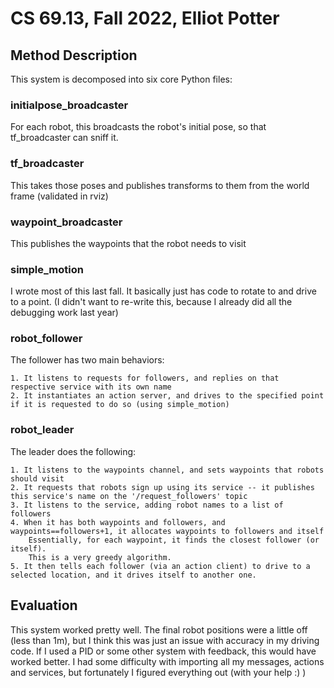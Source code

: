 # CS 69.13, Fall 2022, Elliot Potter

## Method Description
This system is decomposed into six core Python files:

### initialpose_broadcaster
For each robot, this broadcasts the robot's initial pose, so that tf_broadcaster can sniff it.

### tf_broadcaster
This takes those poses and publishes transforms to them from the world frame (validated in rviz)

### waypoint_broadcaster
This publishes the waypoints that the robot needs to visit

### simple_motion
I wrote most of this last fall. It basically just has code to rotate to and drive to a point. (I didn't want to re-write
this, because I already did all the debugging work last year)

### robot_follower
The follower has two main behaviors:
``` 
1. It listens to requests for followers, and replies on that respective service with its own name
2. It instantiates an action server, and drives to the specified point if it is requested to do so (using simple_motion)
```

### robot_leader
The leader does the following:
``` 
1. It listens to the waypoints channel, and sets waypoints that robots should visit
2. It requests that robots sign up using its service -- it publishes this service's name on the '/request_followers' topic
3. It listens to the service, adding robot names to a list of followers
4. When it has both waypoints and followers, and waypoints==followers+1, it allocates waypoints to followers and itself
    Essentially, for each waypoint, it finds the closest follower (or itself).
    This is a very greedy algorithm.
5. It then tells each follower (via an action client) to drive to a selected location, and it drives itself to another one.
```

## Evaluation
This system worked pretty well. The final robot positions were a little off (less than 1m), but I think this was just
an issue with accuracy in my driving code. If I used a PID or some other system with feedback, this would have worked 
better. I had some difficulty with importing all my messages, actions and services, but fortunately I figured everything
out (with your help :) )

